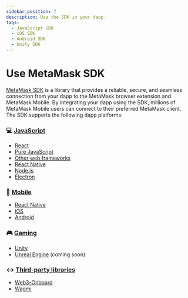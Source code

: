 ```yaml
---
sidebar_position: 7
description: Use the SDK in your dapp.
tags:
  - JavaScript SDK
  - iOS SDK
  - Android SDK
  - Unity SDK
---
```


# Use MetaMask SDK

[MetaMask SDK](../../concepts/sdk/index.md) is a library that provides a reliable, secure, and seamless connection from your dapp to the MetaMask browser extension and MetaMask Mobile. By integrating your dapp using the SDK, millions of MetaMask Mobile users can connect to their preferred MetaMask client. The SDK supports the following dapp platforms:

<div class="cards">
  <div class="card">
    <div class="card__header">
      <h3>💻 <a href="/wallet/how-to/use-sdk/javascript">JavaScript</a></h3>
    </div>
    <div class="card__body">
      <ul>
        <li><a href="/wallet/how-to/use-sdk/javascript/react">React</a></li>
        <li><a href="/wallet/how-to/use-sdk/javascript/pure-js">Pure JavaScript</a></li>
        <li><a href="/wallet/how-to/use-sdk/javascript/other-web-frameworks">Other web frameworks</a></li>
        <li><a href="/wallet/how-to/use-sdk/javascript/react-native">React Native</a></li>
        <li><a href="/wallet/how-to/use-sdk/javascript/nodejs">Node.js</a></li>
        <li><a href="/wallet/how-to/use-sdk/javascript/electron">Electron</a></li>
      </ul>
    </div>
  </div>
  <div class="card">
    <div class="card__header">
      <h3>📱 <a href="/wallet/how-to/use-sdk/mobile">Mobile</a></h3>
    </div>
    <div class="card__body">
      <ul>
        <li><a href="/wallet/how-to/use-sdk/javascript/react-native">React Native</a></li>
        <li><a href="/wallet/how-to/use-sdk/mobile/ios">iOS</a></li>
        <li><a href="/wallet/how-to/use-sdk/mobile/android">Android</a></li>
      </ul>
    </div>
  </div>
  <div class="card">
    <div class="card__header">
      <h3>🎮 <a href="/wallet/how-to/use-sdk/gaming">Gaming</a></h3>
    </div>
    <div class="card__body">
      <ul>
        <li><a href="/wallet/how-to/use-sdk/gaming/unity">Unity</a></li>
        <li><a href="/wallet/how-to/use-sdk/gaming/unreal-engine">Unreal Engine</a> (coming soon)</li>
      </ul>
    </div>
  </div>
  <div class="card">
  <div class="card__header">
    <h3>↔️ <a href="/wallet/how-to/use-sdk/3rd-party-libraries">Third-party libraries</a></h3>
  </div>
  <div class="card__body">
    <ul>
      <li><a href="/wallet/how-to/use-sdk/3rd-party-libraries/web3-onboard">Web3-Onboard</a></li>
      <li><a href="/wallet/how-to/use-sdk/3rd-party-libraries/wagmi">Wagmi</a></li>
    </ul>
  </div>
</div>
</div>
